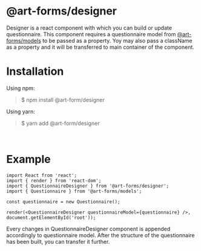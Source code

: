# **@art-forms/designer**
Designer is a react component with which you can build or update questionnaire. This component requires a questionnaire model from [@art-forms/models](http://blabla "@art-forms/models") to be passed as a property. Yoy may also pass a className as a property and it will be transferred to main container of the component.

# Installation

Using npm:
>$ npm install @art-form/designer

Using yarn:
>$ yarn add @art-form/designer

&nbsp;
# Example

```TSX
import React from 'react';
import { render } from 'react-dom';
import { QuestionnaireDesigner } from '@art-forms/designer';
import { Questionnaire } from '@art-forms/models';

const questionnaire = new Questionnaire();

render(<QuestionnaireDesigner questionnaireModel={questionnaire} />, document.getElementById('root'));
```

Every changes in QuestionnaireDesigner component is appended accordingly to questionnaire model. After the structure of the questionnaire has been built, you can transfer it further.